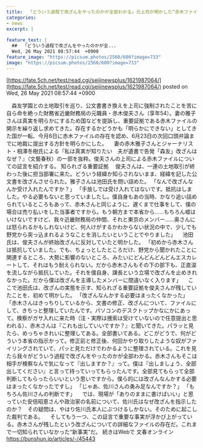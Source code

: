 ```yaml
---
title:  「どういう過程で改ざんをやったのかが全部わかる」元上司が明かした“赤木ファイル”の存在とその行方  
categories:
- news
excerpt: |
  
feature_text: |
  ##  「どういう過程で改ざんをやったのかが全...
  Wed, 26 May 2021 08:57:44  +0900
feature_image: "https://picsum.photos/2560/600?image=733"
image: "https://picsum.photos/2560/600?image=733"
---
```


[https://fate.5ch.net/test/read.cgi/seijinewsplus/1621987064/](https://fate.5ch.net/test/read.cgi/seijinewsplus/1621987064/)
posted on Wed, 26 May 2021 08:57:44  +0900

<!--more-->

　森友学園との土地取引を巡り、公文書書き換えを上司に強制されたことを苦に自ら命を絶った財務省近畿財務局の元職員・赤木俊夫さん（享年54）。妻の雅子さんは真実を明らかにするため国などを提訴し、重要証拠である赤木ファイルの開示を繰り返し求めてきた。存在するかどうかも「明らかにできない」としてきた国が一転、今月6日に赤木ファイルの存在を認め、6月23日の次回口頭弁論までに地裁に提出する方針を明らかにした。 　妻の赤木雅子さんとジャーナリスト・相澤冬樹氏による『私は真実が知りたい　夫が遺書で告発「森友」改ざんはなぜ？』（文藝春秋）の一部を抜粋。俊夫さんの上司による赤木ファイルについての証言を紹介する。 知られざる重要証拠 　俊夫さんは、一連の土地取引が終わった後に担当部署に来た。どういう経緯か知らされないまま、経緯を記した公文書を改ざんさせられた。雅子さんは池田氏を問い詰めた。 「なんで改ざんなんか受け入れたんですか？」 「手放しでは受け入れてはないです。抵抗はしました。やる必要もないと思っていましたし。僕自身もあの当時、かなり追い詰められているところもあって、赤木さんと同じように、遅くまで仕事をして、僕の場合は売り払いをした当事者ですから。もう朝方まで本省から……もちろん嘘はいけないですけど、我々近畿財務局の仲間、それと東京のメンバー……奥さんには怒られるかもしれないけど、何人けがするかわからない状況の中で、少しでも野党から突っ込まれるようなことを消したいということでやりました」 　池田氏は、俊夫さんが終始改ざんに反対していたと明かした。 「初めから赤木さんは抵抗していました。でも、ちょっとしたところだけ、野党から聞かれたことに関連するところ、大勢に影響のないところ、みたいにどんどんどんどんエスカレートして、それはもう耐えられない。だから赤木さんもその下の部下も、正直涙を流しながら抵抗していた。それを僕自身、課長という立場で改ざんを止めきれなかった。だから僕は改ざんを主導したメンバーに間違いなく入ります」 　ここで池田氏は、改ざんの実態を示す、知られざる重要証拠を俊夫さんが残していたことを、初めて明かした。 「改ざんなんかする必要はまったくなかった」 「赤木さんはきっちりしているから、文書の修正、改ざんについて、ファイルにして、きちっと整理していたんです。パソコンのデスクトップかなにかにあって。検察がガサ入れに来た時（注・実際は捜索は受けていないので任意提出と思われる）、赤木さんは『これも出していいですか？』と聞いてきた。パラッと見たら、めっちゃきれいに整理してある。全部書いてある。どこがどうで、何がどういう本省の指示かって。修正前と修正後、何回かやり取りしたような奴がファイリングされていて、パッと見ただけでわかるように整理されている。これを見たら我々がどういう過程で改ざんをやったのかが全部わかる。赤木さんもそこは相手が検察なんで気になって『出しますか？』って。僕は『出しましょう、全部出してください』と言って持っていってもらったんです。全部見てもらって全部判断してもらったらいいという思いですから。僕ら的には改ざんなんかする必要はまったくなかったですし」 「じゃあ、佐川さんの勇み足なんですか？」 「もちろん佐川さんの判断です」 　では、現場が「ありのままに書けばいい」と思っていた安倍昭恵さんや政治家の名前について、佐川氏はなぜ改ざんを指示したのか？　その疑問は、やはり佐川氏本人にぶつけるしかない。そのために起こした裁判である。 　そしてもう一つ、この証言で重要な事実が浮かび上がっている。赤木さんが残したという改ざんについての詳細なファイルの存在だ。これまで一切知られていなかった“新事実”だ。 続きはWebで 文春オンライン https://bunshun.jp/articles/-/45443
